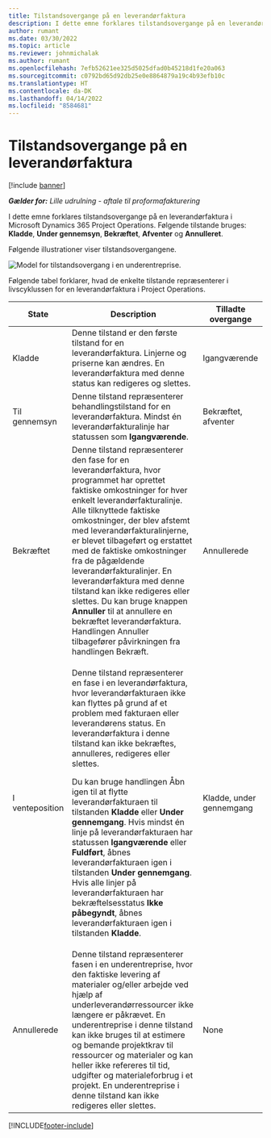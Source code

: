 ```yaml
---
title: Tilstandsovergange på en leverandørfaktura
description: I dette emne forklares tilstandsovergange på en leverandørfaktura i Microsoft Dynamics 365 Project Operations.
author: rumant
ms.date: 03/30/2022
ms.topic: article
ms.reviewer: johnmichalak
ms.author: rumant
ms.openlocfilehash: 7efb52621ee325d5025dfad0b45218d1fe20a063
ms.sourcegitcommit: c0792bd65d92db25e0e8864879a19c4b93efb10c
ms.translationtype: HT
ms.contentlocale: da-DK
ms.lasthandoff: 04/14/2022
ms.locfileid: "8584681"
---
```

# <a name="state-transitions-on-a-vendor-invoice"></a>Tilstandsovergange på en leverandørfaktura

[!include [banner](../../includes/dataverse-preview.md)]

_**Gælder for:** Lille udrulning - aftale til proformafakturering_

I dette emne forklares tilstandsovergange på en leverandørfaktura i Microsoft Dynamics 365 Project Operations. Følgende tilstande bruges: **Kladde**, **Under gennemsyn**, **Bekræftet**, **Afventer** og **Annulleret**.

Følgende illustrationer viser tilstandsovergangene.

![Model for tilstandsovergang i en underentreprise.](../media/VI_State_Model.jpg)

Følgende tabel forklarer, hvad de enkelte tilstande repræsenterer i livscyklussen for en leverandørfaktura i Project Operations.

| State | Description | Tilladte overgange |
| --- | --- | --- |
| Kladde | Denne tilstand er den første tilstand for en leverandørfaktura. Linjerne og priserne kan ændres. En leverandørfaktura med denne status kan redigeres og slettes. | Igangværende |
| Til gennemsyn | Denne tilstand repræsenterer behandlingstilstand for en leverandørfaktura. Mindst én leverandørfakturalinje har statussen som **Igangværende**. | Bekræftet, afventer |
| Bekræftet | Denne tilstand repræsenterer den fase for en leverandørfaktura, hvor programmet har oprettet faktiske omkostninger for hver enkelt leverandørfakturalinje. Alle tilknyttede faktiske omkostninger, der blev afstemt med leverandørfakturalinjerne, er blevet tilbageført og erstattet med de faktiske omkostninger fra de pågældende leverandørfakturalinjer. En leverandørfaktura med denne tilstand kan ikke redigeres eller slettes. Du kan bruge knappen **Annuller** til at annullere en bekræftet leverandørfaktura. Handlingen Annuller tilbagefører påvirkningen fra handlingen Bekræft. | Annullerede |
| I venteposition | <p>Denne tilstand repræsenterer en fase i en leverandørfaktura, hvor leverandørfakturaen ikke kan flyttes på grund af et problem med fakturaen eller leverandørens status. En leverandørfaktura i denne tilstand kan ikke bekræftes, annulleres, redigeres eller slettes.</p><p>Du kan bruge handlingen Åbn igen til at flytte leverandørfakturaen til tilstanden **Kladde** eller **Under gennemgang**. Hvis mindst én linje på leverandørfakturaen har statussen **Igangværende** eller **Fuldført**, åbnes leverandørfakturaen igen i tilstanden **Under gennemgang**. Hvis alle linjer på leverandørfakturaen har bekræftelsesstatus **Ikke påbegyndt**, åbnes leverandørfakturaen igen i tilstanden **Kladde**.</p> | Kladde, under gennemgang |
| Annullerede | Denne tilstand repræsenterer fasen i en underentreprise, hvor den faktiske levering af materialer og/eller arbejde ved hjælp af underleverandørressourcer ikke længere er påkrævet. En underentreprise i denne tilstand kan ikke bruges til at estimere og bemande projektkrav til ressourcer og materialer og kan heller ikke refereres til tid, udgifter og materialeforbrug i et projekt. En underentreprise i denne tilstand kan ikke redigeres eller slettes. | None |

[!INCLUDE[footer-include](../../includes/footer-banner.md)]
